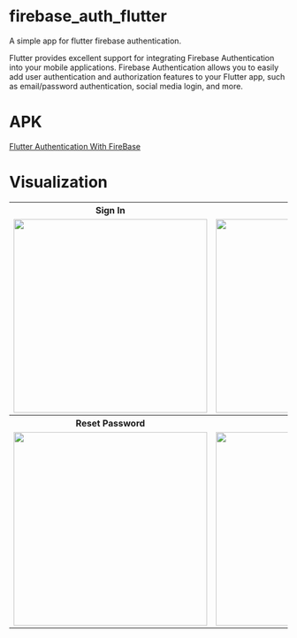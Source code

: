 # firebase_auth_flutter
 A simple app for flutter firebase authentication.
 
Flutter provides excellent support for integrating Firebase Authentication into your mobile applications. Firebase Authentication allows you to easily add user authentication and authorization features to your Flutter app, such as email/password authentication, social media login, and more.

# APK 
<a href ="https://github.com/Jackfrst/firebase_auth_flutter/blob/main/app-release.apk"> Flutter Authentication With FireBase</a>

# Visualization
<table align="center">
  <tr>
    <th>Sign In </th>
    <th>Sign Up</th>
 </tr>
  <tr>
    <td><img src="https://github.com/Jackfrst/firebase_auth_flutter/assets/60434580/6896def7-368c-4b47-aabf-7764585897c0" width="350"></td>
    <td><img src="https://github.com/Jackfrst/firebase_auth_flutter/assets/60434580/a375eb79-10be-4951-9e4a-2cb0e7e7dd74" width="350"></td>
  </tr>
 
  <tr>
    <th>Reset Password</th>
    <th>Home Page</th>
  </tr>
  <tr>
    <td><img src="https://github.com/Jackfrst/firebase_auth_flutter/assets/60434580/edb0f7bb-d1fd-41d1-a013-ddc0816fefb0" width="350"></td>
    <td><img src="https://github.com/Jackfrst/firebase_auth_flutter/assets/60434580/6e906c05-ebb5-44c8-ad1a-7c58123f4761" width="350"></td>
  </tr>
</table>

